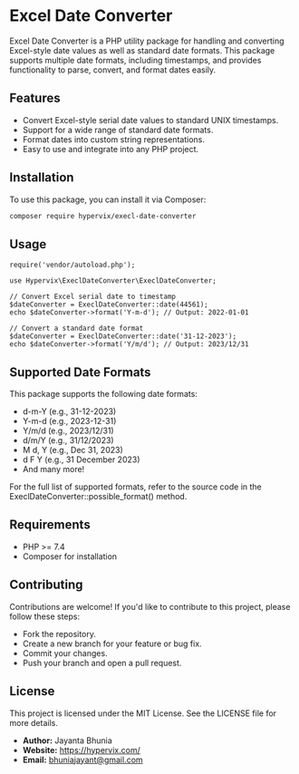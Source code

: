 # Excel Date Converter

Excel Date Converter is a PHP utility package for handling and converting Excel-style date values as well as standard date formats. This package supports multiple date formats, including timestamps, and provides functionality to parse, convert, and format dates easily.

## Features

- Convert Excel-style serial date values to standard UNIX timestamps.
- Support for a wide range of standard date formats.
- Format dates into custom string representations.
- Easy to use and integrate into any PHP project.

## Installation

To use this package, you can install it via Composer:

```bash
composer require hypervix/execl-date-converter
``` 

## Usage

```
require('vendor/autoload.php');

use Hypervix\ExeclDateConverter\ExeclDateConverter;

// Convert Excel serial date to timestamp
$dateConverter = ExeclDateConverter::date(44561);
echo $dateConverter->format('Y-m-d'); // Output: 2022-01-01

// Convert a standard date format
$dateConverter = ExeclDateConverter::date('31-12-2023');
echo $dateConverter->format('Y/m/d'); // Output: 2023/12/31

```

## Supported Date Formats

This package supports the following date formats:

- d-m-Y (e.g., 31-12-2023)
- Y-m-d (e.g., 2023-12-31)
- Y/m/d (e.g., 2023/12/31)
- d/m/Y (e.g., 31/12/2023)
- M d, Y (e.g., Dec 31, 2023)
- d F Y (e.g., 31 December 2023)
- And many more!



For the full list of supported formats, refer to the source code in the ExeclDateConverter::possible_format() method.

## Requirements

- PHP >= 7.4
- Composer for installation


## Contributing

Contributions are welcome! If you'd like to contribute to this project, please follow these steps:

- Fork the repository.
- Create a new branch for your feature or bug fix.
- Commit your changes.
- Push your branch and open a pull request.

## License

This project is licensed under the MIT License. See the LICENSE file for more details.

- **Author:**  Jayanta Bhunia
- **Website:** https://hypervix.com/
- **Email:** bhuniajayant@gmail.com




